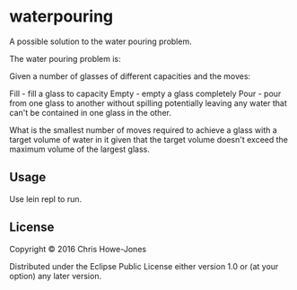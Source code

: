 # waterpouring

A possible solution to the water pouring problem.

The water pouring problem is:

Given a number of glasses of different capacities and the moves:

Fill - fill a glass to capacity
Empty - empty a glass completely
Pour - pour from one glass to another without spilling potentially
       leaving any water that can't be contained in one glass in the
       other.

What is the smallest number of moves required to achieve a glass with
a target volume of water in it given that the target volume doesn't
exceed the maximum volume of the largest glass.

## Usage

Use lein repl to run.

## License

Copyright © 2016 Chris Howe-Jones

Distributed under the Eclipse Public License either version 1.0 or (at
your option) any later version.
